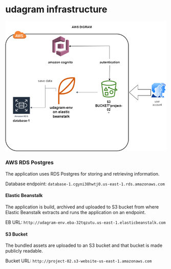 # udagram infrastructure
![aws digram](awsdigram.png)
### AWS RDS Postgres
The application uses RDS Postgres for storing and retrieving information.

Database endpoint: `database-1.cgyni38hwtj0.us-east-1.rds.amazonaws.com`

#### Elastic Beanstalk
The application is build, archived and uploaded to S3 bucket from where Elastic Beanstalk extracts and runs the application on an endpoint.

EB URL: `http://udagram-env.eba-32tqzutu.us-east-1.elasticbeanstalk.com`

#### S3 Bucket
The bundled assets are uploaded to an S3 bucket and that bucket is made publicly readable.

Bucket URL: `http://project-02.s3-website-us-east-1.amazonaws.com`
